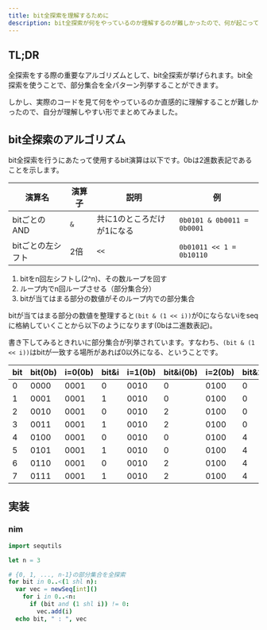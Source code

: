 ```yaml
---
title: bit全探索を理解するために
description: bit全探索が何をやっているのか理解するのが難しかったので、何が起こっているのかをまとめた
---
```


## TL;DR

全探索をする際の重要なアルゴリズムとして、bit全探索が挙げられます。bit全探索を使うことで、部分集合を全パターン列挙することができます。

しかし、実際のコードを見て何をやっているのか直感的に理解することが難しかったので、自分が理解しやすい形でまとめてみました。

## bit全探索のアルゴリズム

bit全探索を行うにあたって使用するbit演算は以下です。0bは2進数表記であることを示します。

| 演算名            | 演算子 | 説明                       | 例                         |
| ----------------- | ------ | -------------------------- | -------------------------- |
| bitごとのAND      | `&`    | 共に1のところだけが1になる | `0b0101 & 0b0011 = 0b0001` |
| bitごとの左シフト | 2倍    | `<<`                       | `0b01011 << 1 = 0b10110`   |

1. bitをn回左シフトし(2^n)、その数ループを回す
2. ループ内でn回ループさせる（部分集合分）
3. bitが当てはまる部分の数値がそのループ内での部分集合

bitが当てはまる部分の数値を整理すると`(bit & (1 << i))`が0にならないiをseqに格納していくことから以下のようになります(0bは二進数表記)。

書き下してみるときれいに部分集合が列挙されています。すなわち、`(bit & (1 << i))`はbitが一致する場所があれば0以外になる、ということです。

| bit | bit(0b) | i=0(0b) | bit&i | i=1(0b) | bit&i(0b) | i=2(0b) | bit&2 | array   |
| --- | ------- | ------- | ----- | ------- | --------- | ------- | ----- | ------- |
| 0   | 0000    | 0001    | 0     | 0010    | 0         | 0100    | 0     | ()      |
| 1   | 0001    | 0001    | 1     | 0010    | 0         | 0100    | 0     | (0)     |
| 2   | 0010    | 0001    | 0     | 0010    | 2         | 0100    | 0     | (1)     |
| 3   | 0011    | 0001    | 1     | 0010    | 2         | 0100    | 0     | (0,1)   |
| 4   | 0100    | 0001    | 0     | 0010    | 0         | 0100    | 4     | (2)     |
| 5   | 0101    | 0001    | 1     | 0010    | 0         | 0100    | 4     | (0,2)   |
| 6   | 0110    | 0001    | 0     | 0010    | 2         | 0100    | 4     | (1,2)   |
| 7   | 0111    | 0001    | 1     | 0010    | 2         | 0100    | 4     | (0,1,2) |

## 実装

### nim

```nim
import sequtils

let n = 3

# {0, 1, ..., n-1}の部分集合を全探索
for bit in 0..<(1 shl n):
  var vec = newSeq[int]()
    for i in 0..<n:
      if (bit and (1 shl i)) != 0:
        vec.add(i)
  echo bit, " : ", vec
```
